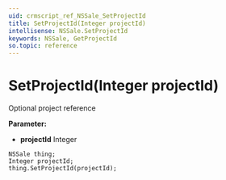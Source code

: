 ```yaml
---
uid: crmscript_ref_NSSale_SetProjectId
title: SetProjectId(Integer projectId)
intellisense: NSSale.SetProjectId
keywords: NSSale, GetProjectId
so.topic: reference
---
```


# SetProjectId(Integer projectId)

Optional project reference

**Parameter:** 
 - **projectId** Integer

```crmscript
NSSale thing;
Integer projectId;
thing.SetProjectId(projectId);
```

